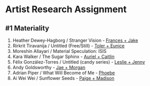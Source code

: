 # Artist Research Assignment

## #1 Materiality
1. Heather Dewey-Hagborg / Stranger Vision - [Frances + Jake](https://are.na/frances-christopher/heather-dewy-hagborg)
1. Rirkrit Tiravanija / Untitled (Free/Still) - [Toler + Eunice](https://are.na/toler-innes/rirkrit-tiravanija-lqny0thzttu)
1. Moreshin Allayari / Material Speculation: ISIS
1. Kara Walker / The Sugar Sphinx - [Auriel + Caitlin](https://are.na/auriel-byrd/kara-walker)
1. Félix González-Torres / Untitled (candy series) - [Leslie + Jenny](https://are.na/leslie-perez-ramos/felix-gonzalez-torres-_ujjkk9atmo)
1. Andy Goldsworthy - [Jae + Morgan](https://are.na/morgan-boswell/andy-goldsworthy-8yyg9pdkliu)
1. Adrian Piper / What Will Become of Me - [Phoebe](https://are.na/phoebe-graham/what-will-become-of-me)
1. Ai Wei Wei / Sunflower Seeds - [Paige + Madison](https://are.na/madison-gibson/ai-weiwei-sunflower-seeds)
